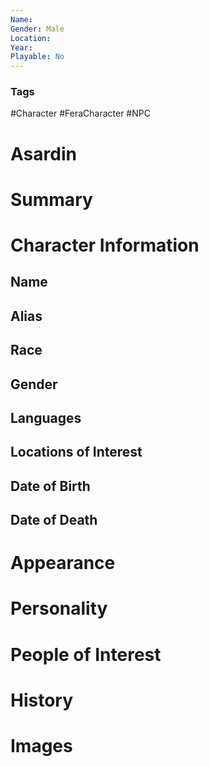```yaml
---
Name: 
Gender: Male
Location: 
Year: 
Playable: No
---
```


### Tags
#Character #FeraCharacter #NPC


# Asardin


# Summary


# Character Information

## Name

## Alias

## Race

## Gender

## Languages

## Locations of Interest

## Date of Birth

## Date of Death

# Appearance

# Personality

# People of Interest

# History

# Images
